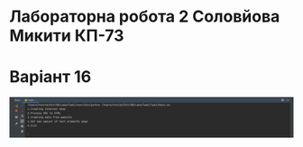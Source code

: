 # Лабораторна робота 2 Соловйова Микити КП-73
# Варіант 16

![1](https://github.com/me4nik/DB/blob/master/Labs/lab1/Screenshots/Screenshot%20at%20May%2019%2023-19-16.png?raw=true)
